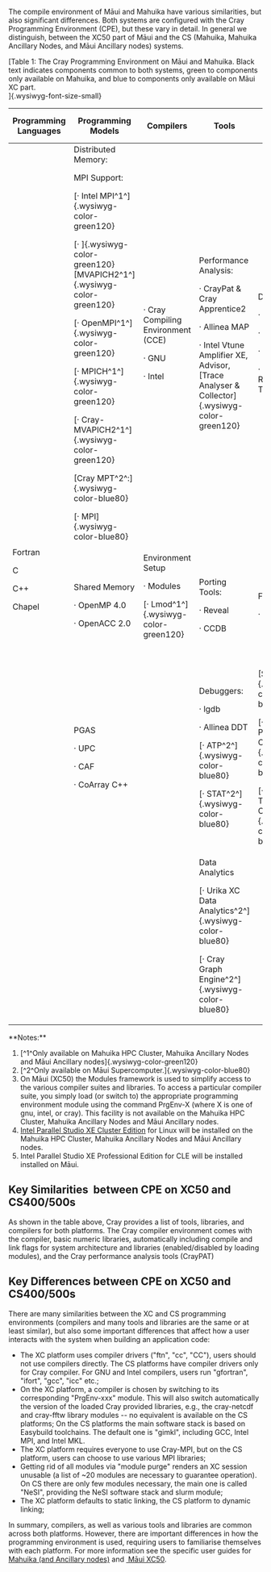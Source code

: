The compile environment of Māui and Mahuika have various similarities,
but also significant differences. Both systems are configured with the
Cray Programming Environment (CPE), but these vary in detail. In general
we distinguish, between the XC50 part of Māui and the CS (Mahuika,
Mahuika Ancillary Nodes, and Māui Ancillary nodes) systems.

[Table 1: The Cray Programming Environment on Māui and Mahuika. Black
text indicates components common to both systems, green to components
only available on Mahuika, and blue to components only available on Māui
XC part.\
]{.wysiwyg-font-size-small}

<table class="table table-striped table-bordered">
<thead>
<tr>
<th>
Programming Languages

</th>
<th>
Programming Models

</th>
<th>
Compilers

</th>
<th>
Tools

</th>
<th>
Optimised Scientific Libraries

</th>
<th>
I/O Libraries

</th>
</tr>
</thead>
<tbody>
<tr>
<td rowspan="4">
Fortran

C

C++

Chapel

</td>
<td>
Distributed Memory:

MPI Support:

[· Intel MPI^1^]{.wysiwyg-color-green120}

[· ]{.wysiwyg-color-green120}[MVAPICH2^1^]{.wysiwyg-color-green120}

[· OpenMPI^1^]{.wysiwyg-color-green120}

[· MPICH^1^]{.wysiwyg-color-green120}

[· Cray-MVAPICH2^1^]{.wysiwyg-color-green120} 

[Cray MPT^2^:]{.wysiwyg-color-blue80}

[· MPI]{.wysiwyg-color-blue80}

</td>
<td>
· Cray Compiling Environment (CCE)

· GNU

· Intel

</td>
<td>
Performance Analysis:

· CrayPat & Cray Apprentice2

· Allinea MAP

· Intel Vtune Amplifier XE, Advisor, [Trace Analyser &
Collector]{.wysiwyg-color-green120}

</td>
<td>
Dense:

· BLAS

· LAPACK

· ScaLAPACK

· Iterative Refinement Tool

</td>
<td rowspan="4">
[NetCDF^2^]{.wysiwyg-color-blue80}

[HDF^2^]{.wysiwyg-color-blue80}

</td>
</tr>
<tr>
<td>
Shared Memory

· OpenMP 4.0

· OpenACC 2.0

</td>
<td>
Environment Setup

· Modules

[· Lmod^1^]{.wysiwyg-color-green120}

 

</td>
<td>
Porting Tools:

· Reveal

· CCDB

</td>
<td>
FFT:

· FFTW

</td>
</tr>
<tr>
<td>
PGAS

· UPC

· CAF

· CoArray C++

</td>
<td>
 

</td>
<td>
Debuggers:

· lgdb

· Allinea DDT

[· ATP^2^]{.wysiwyg-color-blue80}

[· STAT^2^]{.wysiwyg-color-blue80}

</td>
<td>
[Sparse:]{.wysiwyg-color-blue80}

[· Cray PETSc (with CASK)^2^]{.wysiwyg-color-blue80}

[· Cray Trilinos (with CASK)^2^]{.wysiwyg-color-blue80}

</td>
</tr>
<tr>
<td>
 

</td>
<td>
 

</td>
<td>
Data Analytics

[· Urika XC Data Analytics^2^]{.wysiwyg-color-blue80}

[· Cray Graph Engine^2^]{.wysiwyg-color-blue80}

</td>
<td>
 

</td>
</tr>
</tbody>
</table>
**Notes:**

1.  [^1^Only available on Mahuika HPC Cluster, Mahuika Ancillary Nodes
    and Māui Ancillary nodes]{.wysiwyg-color-green120}
2.  [^2^Only available on Māui Supercomputer.]{.wysiwyg-color-blue80}
3.  On Māui (XC50) the Modules framework is used to simplify access to
    the various compiler suites and libraries. To access a particular
    compiler suite, you simply load (or switch to) the appropriate
    programming environment module using the command PrgEnv-X (where X
    is one of gnu, intel, or cray). This facility is not available on
    the Mahuika HPC Cluster, Mahuika Ancillary Nodes and Māui Ancillary
    nodes.
4.  [Intel Parallel Studio XE Cluster
    Edition](https://software.intel.com/en-us/node/685016) for Linux
    will be installed on the Mahuika HPC Cluster, Mahuika Ancillary
    Nodes and Māui Ancillary nodes.
5.  Intel Parallel Studio XE Professional Edition for CLE will be
    installed installed on Māui.

## Key Similarities  between CPE on XC50 and CS400/500s

As shown in the table above, Cray provides a list of tools, libraries,
and compilers for both platforms. The Cray compiler environment comes
with the compiler, basic numeric libraries, automatically including
compile and link flags for system architecture and libraries
(enabled/disabled by loading modules), and the Cray performance analysis
tools (CrayPAT)

## Key Differences between CPE on XC50 and CS400/500s

There are many similarities between the XC and CS programming
environments (compilers and many tools and libraries are the same or at
least similar), but also some important differences that affect how a
user interacts with the system when building an application code:

-   The XC platform uses compiler drivers ("ftn", "cc", "CC"), users
    should not use compilers directly. The CS platforms have compiler
    drivers only for Cray compiler. For GNU and Intel compilers, users
    run "gfortran", "ifort", "gcc", "icc" etc.;
-   On the XC platform, a compiler is chosen by switching to its
    corresponding "PrgEnv-xxx" module. This will also switch
    automatically the version of the loaded Cray provided libraries,
    e.g., the cray-netcdf and cray-fftw library modules -- no equivalent
    is available on the CS platforms; On the CS platforms the main
    software stack is based on Easybuild toolchains. The default one is
    "gimkl", including GCC, Intel MPI, and Intel MKL.
-   The XC platform requires everyone to use Cray-MPI, but on the CS
    platform, users can choose to use various MPI libraries;
-   Getting rid of all modules via "module purge" renders an XC session
    unusable (a list of \~20 modules are necessary to guarantee
    operation). On CS there are only few modules necessary, the main one
    is called "NeSI", providing the NeSI software stack and slurm
    module;
-   The XC platform defaults to static linking, the CS platform to
    dynamic linking;

In summary, compilers, as well as various tools and libraries are common
across both platforms. However, there are important differences in how
the programming environment is used, requiring users to familiarise
themselves with each platform. For more information see the specific
user guides for [Mahuika (and Ancillary
nodes)](https://nesi.github.io/hpc_training/lessons/maui-and-mahuika/building-code-mahuika)
and [ Māui
XC50](https://nesi.github.io/hpc_training/lessons/maui-and-mahuika/building-code-maui).

 

 

 

 

 
